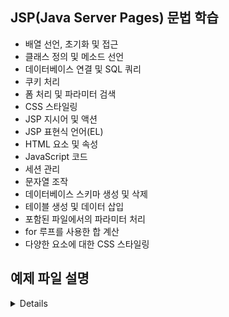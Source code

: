 ## JSP(Java Server Pages) 문법 학습

* 배열 선언, 초기화 및 접근
* 클래스 정의 및 메소드 선언
* 데이터베이스 연결 및 SQL 쿼리
* 쿠키 처리
* 폼 처리 및 파라미터 검색
* CSS 스타일링
* JSP 지시어 및 액션
* JSP 표현식 언어(EL)
* HTML 요소 및 속성
* JavaScript 코드
* 세션 관리
* 문자열 조작
* 데이터베이스 스키마 생성 및 삭제
* 테이블 생성 및 데이터 삽입
* 포함된 파일에서의 파라미터 처리
* for 루프를 사용한 합 계산
* 다양한 요소에 대한 CSS 스타일링

## 예제 파일 설명
<details>
- **array1.jsp**: 1차원 배열 선언, 초기화, 접근 및 활용 방법을 보여줍니다.
- **class.jsp**: JSP에서 클래스를 정의하고 메소드를 선언하는 방법을 보여줍니다.
- **connect_db.jsp**: 데이터베이스 연결 및 연결 종료 방법을 보여줍니다.
- **cookie_check.jsp**: 쿠키 확인 및 삭제 방법을 보여줍니다.
- **cookie_create.jsp**: 쿠키 생성 및 설정 방법을 보여줍니다.
- **cookie_delete.jsp**: 쿠키 삭제 방법을 보여줍니다.
- **customer.jsp**: 폼으로부터 전송된 단일 및 다중 값 파라미터를 처리하는 방법을 보여줍니다.
- **customer_insert.css**: 회원 가입 폼에 대한 CSS 스타일을 정의합니다.
- **customer_insert_form.jsp**: 회원 가입 폼을 생성하고 CSS 스타일을 적용하는 방법을 보여줍니다.
- **db_login_check.jsp**: 데이터베이스를 사용하여 로그인을 확인하고 세션을 설정하는 방법을 보여줍니다.
- **db_logout.jsp**: 로그아웃하고 세션을 삭제하는 방법을 보여줍니다.
- **db_std_ins_form.jsp**: 로그인 상태에 따라 다른 버튼을 표시하는 방법을 보여줍니다.
- **driver_loading.jsp**: JDBC 드라이버를 로딩하는 방법을 보여줍니다.
- **el_op_etc.jsp**: JSP 표현식 언어 (EL)에서 삼항 연산자와 empty 연산자를 사용하는 방법을 보여줍니다.
- **el_op_logic.jsp**: JSP 표현식 언어 (EL)에서 논리 연산자를 사용하는 방법을 보여줍니다.
- **el_op_math.jsp**: JSP 표현식 언어 (EL)에서 산술 연산자를 사용하는 방법을 보여줍니다.
- **el_op_relation.jsp**: JSP 표현식 언어 (EL)에서 관계 연산자를 사용하는 방법을 보여줍니다.
- **first.jsp**: 간단한 JSP 페이지 예제입니다.
- **forward_action.jsp**: `jsp:forward` 액션 태그를 사용하여 다른 페이지로 제어를 전달하는 방법을 보여줍니다.
- **forward_act_simple.jsp**: `jsp:forward` 액션 태그를 사용하여 다른 페이지로 단일 파라미터를 전달하는 방법을 보여줍니다.
- **include_action.jsp**: `jsp:include` 액션 태그를 사용하여 다른 페이지를 포함하는 방법을 보여줍니다.
- **include_act_multiple.jsp**: `jsp:include` 액션 태그를 사용하여 다른 페이지로 다중 파라미터를 전달하는 방법을 보여줍니다.
- **include_act_simple.jsp**: `jsp:include` 액션 태그를 사용하여 다른 페이지로 단일 파라미터를 전달하는 방법을 보여줍니다.
- **include_directive.jsp**: `include` 지시어를 사용하여 다른 페이지를 포함하는 방법을 보여줍니다.
- **login_check.jsp**: 로그인을 확인하고 세션을 설정하는 방법을 보여줍니다.
- **login_form.jsp**: 로그인 폼을 생성하고 로그인 상태에 따라 다른 버튼을 표시하는 방법을 보여줍니다.
- **logout.jsp**: 로그아웃하고 세션을 삭제하는 방법을 보여줍니다.
- **method.jsp**: JSP에서 메소드를 정의하고 호출하는 방법을 보여줍니다.
- **out.jsp**: `out` 내장 객체를 사용하여 출력하는 방법을 보여줍니다.
- **request.jsp**: `request` 내장 객체를 사용하여 클라이언트 정보를 검색하는 방법을 보여줍니다.
- **request_data.jsp**: `request` 내장 객체를 사용하여 요청 데이터를 검색하는 방법을 보여줍니다.
- **response_para.jsp**: `response` 내장 객체를 사용하여 다른 페이지로 강제 이동하고 한글 파라미터를 전송하는 방법을 보여줍니다.
- **response_para_check.jsp**: `response` 내장 객체를 사용하여 전송된 한글 파라미터를 확인하는 방법을 보여줍니다.
- **response_redirect_check.jsp**: `response` 내장 객체를 사용하여 다른 페이지로 강제 이동하는 방법을 보여줍니다.
- **response_redirect_form.jsp**: `response` 내장 객체를 사용하여 다른 페이지로 강제 이동하는 폼을 보여줍니다.
- **session_check.jsp**: 세션 속성을 확인하는 방법을 보여줍니다.
- **session_create.jsp**: 세션 속성을 설정하는 방법을 보여줍니다.
- **session_delete.jsp**: 세션을 삭제하는 방법을 보여줍니다.
- **std_ins_db.jsp**: 데이터베이스에 학생 정보를 저장하는 방법을 보여줍니다.
- **std_ins_form.jsp**: 학생 정보를 입력하는 폼을 보여줍니다.
- **std_ret_table.jsp**: 데이터베이스에서 학생 정보를 검색하여 테이블 형태로 출력하는 방법을 보여줍니다.
- **std_ret_table_inc.jsp**: 데이터베이스에서 학생 정보를 검색하여 테이블 형태로 출력하는 방법을 보여주며, include 지시어를 사용하여 코드를 모듈화합니다.
- **string.jsp**: 문자열 조작 메소드를 사용하는 방법을 보여줍니다.
- **univ_db_create.jsp**: 데이터베이스를 생성하는 방법을 보여줍니다.
- **univ_db_drop.jsp**: 데이터베이스를 삭제하는 방법을 보여줍니다.
- **univ_stdtbl_create.jsp**: 학생 테이블 스키마를 생성하는 방법을 보여줍니다.
- **inc_act_multiple.jsp**: 다중 파라미터를 처리하는 방법을 보여줍니다.
- **inc_act_simple.jsp**: 단일 파라미터를 처리하는 방법을 보여줍니다.
- **inc_dir_header.jsp**: include 지시어를 사용하여 헤더 부분을 포함하는 예제입니다.
- **inc_sum_for.jsp**: for 반복문을 사용하여 1부터 10까지의 합을 계산하는 예제입니다.
- **customer_insert.css**: 고객 정보 입력 폼에 대한 CSS 스타일을 정의합니다.
- **login_table.css**: 로그인 테이블에 대한 CSS 스타일을 정의합니다.
- **student_insert.css**: 학생 정보 입력 폼에 대한 CSS 스타일을 정의합니다.
- **table_retrieval.css**: 테이블 정보 검색 출력에 대한 CSS 스타일을 정의합니다.
</details>